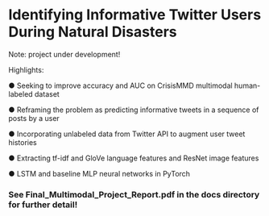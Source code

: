 # Identifying Informative Twitter Users During Natural Disasters

Note: project under development!

Highlights:

● Seeking to improve accuracy and AUC on CrisisMMD multimodal human-labeled dataset

● Reframing the problem as predicting informative tweets in a sequence of posts by a user

● Incorporating unlabeled data from Twitter API to augment user tweet histories

● Extracting tf-idf and GloVe language features and ResNet image features

● LSTM and baseline MLP neural networks in PyTorch

### See Final_Multimodal_Project_Report.pdf in the docs directory for further detail!
